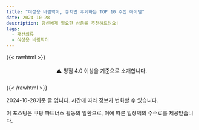 ```yaml
---
title: "여성용 바람막이, 놓치면 후회하는 TOP 10 추천 아이템"
date: 2024-10-28
description: 당신에게 필요한 상품을 추천해드려요!
tags:
  - 패션의류
  - 여성용 바람막이
---
```

{{< rawhtml >}}<div class="toc" style="text-align: center; height: 50px; line-height: 2;">  <p>⚠️ 평점 4.0 이상을 기준으로 소개합니다.<br></p></div> {{< /rawhtml >}}





2024-10-28기준 글 입니다.
시간에 따라 정보가 변화할 수 있습니다.

이 포스팅은 쿠팡 파트너스 활동의 일환으로, 이에 따른 일정액의 수수료를 제공받습니다.